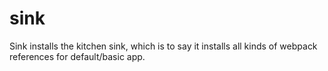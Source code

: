# sink
Sink installs the kitchen sink, which is to say it installs all kinds of webpack references for default/basic app.
